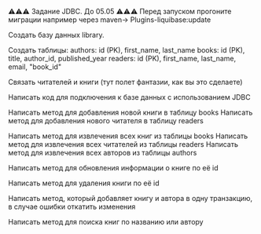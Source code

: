 ⚠️⚠️⚠️ Задание JDBC. До 05.05 ⚠️⚠️⚠️
Перед запуском прогоните миграции например через maven-> Plugins-liquibase:update

Создать базу данных library.

Создать таблицы:
authors: id (PK), first_name, last_name
books: id (PK), title, author_id, published_year
readers: id (PK), first_name, last_name, email,             "book_id"

Связать читателей и книги (тут полет фантазии, как вы это сделаете)

Написать код для подключения к базе данных с использованием JDBC

Написать метод для добавления новой книги в таблицу books
Написать метод для добавления нового читателя в таблицу readers

Написать метод для извлечения всех книг из таблицы books
Написать метод для извлечения всех читателей из таблицы readers
Написать метод для извлечения всех авторов из таблицы authors

Написать метод для обновления информации о книге по её id

Написать метод для удаления книги по её id

Написать метод, который добавляет книгу и автора в одну транзакцию, в случае ошибки откатить изменения

Написать метод для поиска книг по названию или автору